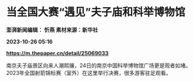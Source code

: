 # 当全国大赛“遇见”夫子庙和科举博物馆
**澎湃新闻编辑： 忻燕 素材来源：新华社**

**2023-10-26 05:16**

**https://m.thepaper.cn/detail/25069033**

南京夫子庙景区向来人潮熙攘，24日的南京中国科举博物馆广场更是观者如堵。2023年全国射箭锦标赛（室外）在这里举行决赛，很多游客驻足观看。